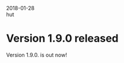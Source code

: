<div class="metadata date">2018-01-28</div>
<div class="metadata author">hut</div>

# Version 1.9.0 released

Version 1.9.0. is out now!
